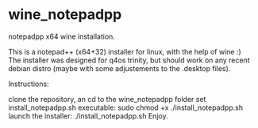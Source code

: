 # wine_notepadpp
notepadpp x64 wine installation.  

This is a notepad++ (x64+32) installer for linux, with the help of wine :)  
The installer was designed for q4os trinity, but should work on any recent debian distro (maybe with some adjustements to the .desktop files).  
  
Instructions:  
  
clone the repository, an cd to the wine_notepadpp folder
set install_notepadpp.sh executable: sudo chmod +x ./install_notepadpp.sh
launch the installer: ./install_notepadpp.sh
Enjoy.
